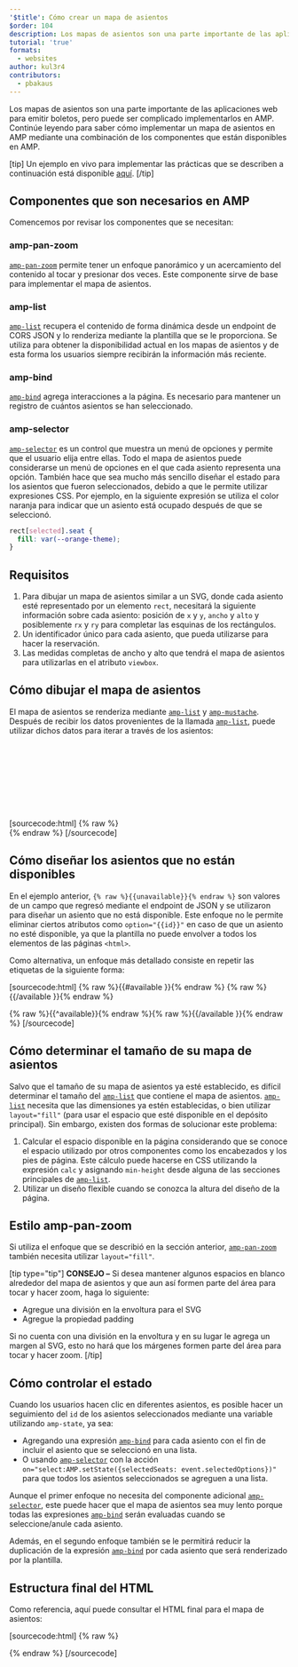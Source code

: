 ```yaml
---
'$title': Cómo crear un mapa de asientos
$order: 104
description: Los mapas de asientos son una parte importante de las aplicaciones web para emitir boletos, pero puede ser complicado implementarlos en AMP. Continúe leyendo para saber cómo implementar un mapa de asientos en AMP.
tutorial: 'true'
formats:
  - websites
author: kul3r4
contributors:
  - pbakaus
---
```


Los mapas de asientos son una parte importante de las aplicaciones web para emitir boletos, pero puede ser complicado implementarlos en AMP. Continúe leyendo para saber cómo implementar un mapa de asientos en AMP mediante una combinación de los componentes que están disponibles en AMP.

[tip] Un ejemplo en vivo para implementar las prácticas que se describen a continuación está disponible [aquí](../../../documentation/examples/documentation/SeatMap.html). [/tip]

## Componentes que son necesarios en AMP

Comencemos por revisar los componentes que se necesitan:

### amp-pan-zoom

[`amp-pan-zoom`](../../../documentation/components/reference/amp-pan-zoom.md) permite tener un enfoque panorámico y un acercamiento del contenido al tocar y presionar dos veces. Este componente sirve de base para implementar el mapa de asientos.

### amp-list

[`amp-list`](../../../documentation/components/reference/amp-list.md) recupera el contenido de forma dinámica desde un endpoint de CORS JSON y lo renderiza mediante la plantilla que se le proporciona. Se utiliza para obtener la disponibilidad actual en los mapas de asientos y de esta forma los usuarios siempre recibirán la información más reciente.

### amp-bind

[`amp-bind`](../../../documentation/components/reference/amp-bind.md) agrega interacciones a la página. Es necesario para mantener un registro de cuántos asientos se han seleccionado.

### amp-selector

[`amp-selector`](../../../documentation/components/reference/amp-selector.md) es un control que muestra un menú de opciones y permite que el usuario elija entre ellas. Todo el mapa de asientos puede considerarse un menú de opciones en el que cada asiento representa una opción. También hace que sea mucho más sencillo diseñar el estado para los asientos que fueron seleccionados, debido a que le permite utilizar expresiones CSS. Por ejemplo, en la siguiente expresión se utiliza el color naranja para indicar que un asiento está ocupado después de que se seleccionó.

```css
rect[selected].seat {
  fill: var(--orange-theme);
}
```

## Requisitos

1. Para dibujar un mapa de asientos similar a un SVG, donde cada asiento esté representado por un elemento `rect`, necesitará la siguiente información sobre cada asiento: posición de `x` y `y`, `ancho` y `alto` y posiblemente `rx` y `ry` para completar las esquinas de los rectángulos.
2. Un identificador único para cada asiento, que pueda utilizarse para hacer la reservación.
3. Las medidas completas de ancho y alto que tendrá el mapa de asientos para utilizarlas en el atributo `viewbox`.

## Cómo dibujar el mapa de asientos

El mapa de asientos se renderiza mediante [`amp-list`](../../../documentation/components/reference/amp-list.md) y [`amp-mustache`](../../../documentation/components/reference/amp-mustache.md). Después de recibir los datos provenientes de la llamada [`amp-list`](../../../documentation/components/reference/amp-list.md), puede utilizar dichos datos para iterar a través de los asientos:

[sourcecode:html]
{% raw %}<svg preserveAspectRatio="xMidYMin slice" viewBox="0 0 {{width}} {{height}}">
{{#seats}}
<rect option="{{id}}" role="button" tabindex="0" class="seat {{unavailable}}" x="{{x}}" y="{{y}}" width="{{width}}" height="{{height}}" rx="{{rx}}" ry="{{ry}}"/>
{{/seats}}
</svg>{% endraw %}
[/sourcecode]

## Cómo diseñar los asientos que no están disponibles

En el ejemplo anterior, `{% raw %}{{unavailable}}{% endraw %}` son valores de un campo que regresó mediante el endpoint de JSON y se utilizaron para diseñar un asiento que no está disponible. Este enfoque no le permite eliminar ciertos atributos como `option="{{id}}"` en caso de que un asiento no esté disponible, ya que la plantilla no puede envolver a todos los elementos de las páginas `<html>`.

Como alternativa, un enfoque más detallado consiste en repetir las etiquetas de la siguiente forma:

[sourcecode:html]
{% raw %}{{#available }}{% endraw %}
<rect option="{{id}}" role="button" tabindex="0" class="seat" x="{{x}}" y="{{y}}" width="{{width}}" height="{{height}}" rx="{{rx}}" ry="{{ry}}"/>{% raw %}{{/available }}{% endraw %}

{% raw %}{{^available}}{% endraw %}<rect role="button" tabindex="0" class="seat unavailable" x="{{x}}" y="{{y}}" width="{{width}}" height="{{height}}" rx="{{rx}}" ry="{{ry}}"/>{% raw %}{{/available }}{% endraw %}
[/sourcecode]

## Cómo determinar el tamaño de su mapa de asientos

Salvo que el tamaño de su mapa de asientos ya esté establecido, es difícil determinar el tamaño del [`amp-list`](../../../documentation/components/reference/amp-list.md) que contiene el mapa de asientos. [`amp-list`](../../../documentation/components/reference/amp-list.md) necesita que las dimensiones ya estén establecidas, o bien utilizar `layout="fill"` (para usar el espacio que esté disponible en el depósito principal). Sin embargo, existen dos formas de solucionar este problema:

1. Calcular el espacio disponible en la página considerando que se conoce el espacio utilizado por otros componentes como los encabezados y los pies de página. Este cálculo puede hacerse en CSS utilizando la expresión `calc` y asignando `min-height` desde alguna de las secciones principales de [`amp-list`](../../../documentation/components/reference/amp-list.md).
2. Utilizar un diseño flexible cuando se conozca la altura del diseño de la página.

## Estilo amp-pan-zoom

Si utiliza el enfoque que se describió en la sección anterior, [`amp-pan-zoom`](../../../documentation/components/reference/amp-pan-zoom.md) también necesita utilizar `layout="fill"`.

[tip type="tip"] **CONSEJO –** Si desea mantener algunos espacios en blanco alrededor del mapa de asientos y que aun así formen parte del área para tocar y hacer zoom, haga lo siguiente:

- Agregue una división en la envoltura para el SVG
- Agregue la propiedad padding

Si no cuenta con una división en la envoltura y en su lugar le agrega un margen al SVG, esto no hará que los márgenes formen parte del área para tocar y hacer zoom. [/tip]

## Cómo controlar el estado

Cuando los usuarios hacen clic en diferentes asientos, es posible hacer un seguimiento del `id` de los asientos seleccionados mediante una variable utilizando `amp-state`, ya sea:

- Agregando una expresión [`amp-bind`](../../../documentation/components/reference/amp-bind.md) para cada asiento con el fin de incluir el asiento que se seleccionó en una lista.
- O usando [`amp-selector`](../../../documentation/components/reference/amp-selector.md) con la acción `on="select:AMP.setState({selectedSeats: event.selectedOptions})"` para que todos los asientos seleccionados se agreguen a una lista.

Aunque el primer enfoque no necesita del componente adicional [`amp-selector`](../../../documentation/components/reference/amp-selector.md), este puede hacer que el mapa de asientos sea muy lento porque todas las expresiones [`amp-bind`](../../../documentation/components/reference/amp-bind.md) serán evaluadas cuando se seleccione/anule cada asiento.

Además, en el segundo enfoque también se le permitirá reducir la duplicación de la expresión [`amp-bind`](../../../documentation/components/reference/amp-bind.md) por cada asiento que será renderizado por la plantilla.

## Estructura final del HTML

Como referencia, aquí puede consultar el HTML final para el mapa de asientos:

[sourcecode:html]
{% raw %}<div class="seatmap-container">
<amp-list layout="fill" src="/json/seats.json" binding="no" items="." single-item noloading>
<template type="amp-mustache">
<amp-pan-zoom layout="fill" class="seatmap">
<amp-selector multiple on="select:AMP.setState({
          selectedSeats: event.selectedOptions
        })" layout="fill">
<div class="svg-container">
<svg preserveAspectRatio="xMidYMin slice" viewBox="0 0 {{width}} {{height}}">
{{#seats}}
<rect option="{{id}}" role="button"
               tabindex="0" class="seat {{unavailable}}"
              x="{{x}}" y="{{y}}"
              width="{{width}}" height="{{height}}"
              rx="{{rx}}" ry="{{ry}}"/>
{{/seats}}
</svg>
</div>
</amp-selector>
</amp-pan-zoom>
</template>
</amp-list>

</div>{% endraw %}
[/sourcecode]
